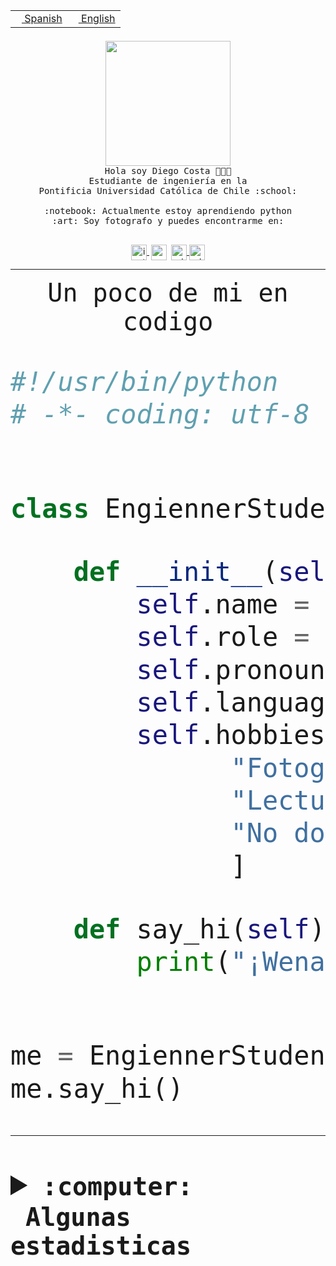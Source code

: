 <table border="0"  align="right">
 <tr><td><a href="README.md"><img src="https://upload.wikimedia.org/wikipedia/commons/thumb/8/89/Bandera_de_Espa%C3%B1a.svg/1200px-Bandera_de_Espa%C3%B1a.svg.png" height="10"> Spanish</a></td>
 <td><a href="README.en.md"><img src="https://upload.wikimedia.org/wikipedia/commons/a/a4/Flag_of_the_United_States.svg" height="10"> English</a></td></tr>
</table><br><br><br>


<p align="center">
  <img src="https://github.com/diegocostares/diegocostares/blob/main/Images/aaa2.gif?raw=true" height="200px">
  <br><samp>
    Hola soy Diego Costa 👨🏻‍💻<br>
    Estudiante de ingeniería en la <br>
    Pontificia Universidad Católica de Chile :school:<br>
  <br>
    :notebook: Actualmente estoy aprendiendo python <br>
    :art: Soy fotografo y puedes encontrarme en: <br>
  <br></samp>
  
</p>

<p align="center">
   <a href="https://instagram.com/diegocosta_no" target="blank">
    <img 
    align="center" src="https://cdn.jsdelivr.net/npm/simple-icons@3.0.1/icons/instagram.svg" alt="instagram" height="25px" width="25px" />
  </a>
  <a style="border: 3px solid; color: white;"href="https://t.me/diegocosta_no" target="blank">
  <img
  align="center" alt="Telegram" width="25px" src="https://icons-for-free.com/iconfiles/png/512/Telegram-1324888767380505522.png" />
</a>
<a href="https://api.whatsapp.com/send?phone=56971897835&text=Hola!" target="blank">
  <img
  align="center" alt="wtsp" width="25px" src="https://img.icons8.com/pastel-glyph/2x/whatsapp--v2.png" />
</a>
<a href="https://www.linkedin.com/in/diego-costa-786249213/" target="blank">
  <img
  align="center" alt="wtsp" width="25px" src="https://img.icons8.com/metro/452/linkedin.png" />
</a>

  </a>
</p>

---


<p align="center"><font size="25"><samp>Un poco de mi en codigo</samp></front></p>


```python
#!/usr/bin/python
# -*- coding: utf-8 -*-


class EngiennerStudent:

    def __init__(self):
        self.name = "Diego Costa"
        self.role = "Estudiante"
        self.pronouns = "he/him"
        self.language_spoken = ["es_CL", "en_US"]
        self.hobbies = [
              "Fotografia",
              "Lectura",
              "No dormir",
              ]

    def say_hi(self):
        print("¡Wena mundo!")


me = EngiennerStudent()
me.say_hi()
```
---
<details>
  <summary><b><samp>:computer: &nbsp;Algunas estadisticas</samp></b></summary>
  <br/></p>

<!--START_SECTION:waka-->
![Code Time](http://img.shields.io/badge/Code%20Time-717%20hrs%2048%20mins-blue)

**Soy nocturno 🦉** 

```text
🌞 Mañana     7 commits      ░░░░░░░░░░░░░░░░░░░░░░░░░   1.22% 
🌆 Día        184 commits    ████████░░░░░░░░░░░░░░░░░   31.94% 
🌃 Tarde      232 commits    ██████████░░░░░░░░░░░░░░░   40.28% 
🌙 Noche      153 commits    ██████░░░░░░░░░░░░░░░░░░░   26.56%

```
📅 **Soy más productivo los Miércoles** 

```text
Lunes        60 commits     ██░░░░░░░░░░░░░░░░░░░░░░░   10.42% 
Martes       74 commits     ███░░░░░░░░░░░░░░░░░░░░░░   12.85% 
Miércoles    133 commits    █████░░░░░░░░░░░░░░░░░░░░   23.09% 
Jueves       72 commits     ███░░░░░░░░░░░░░░░░░░░░░░   12.5% 
Viernes      57 commits     ██░░░░░░░░░░░░░░░░░░░░░░░   9.9% 
Sábado       75 commits     ███░░░░░░░░░░░░░░░░░░░░░░   13.02% 
Domingo      105 commits    ████░░░░░░░░░░░░░░░░░░░░░   18.23%

```


📊 **Esta semana me dediqué a** 

```text
🐱‍💻 Proyectos: 
login_MP                 50 mins             ████████████████████████░   95.82% 
app                      2 mins              █░░░░░░░░░░░░░░░░░░░░░░░░   4.18%

```


 Last Updated on 06/11/2022 14:22:11 UTC
<!--END_SECTION:waka-->
  
  

<p align="center"> <img src="https://github-readme-stats.vercel.app/api?username=diegocostares&show_icons=true&theme=ayu-mirage" alt="abhisheknaiidu" /></p>
 
</details>
